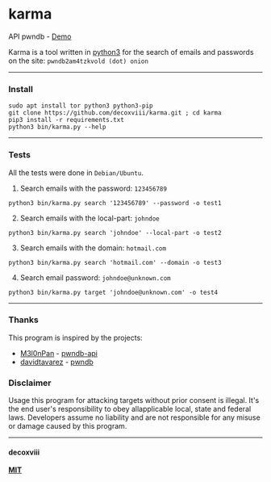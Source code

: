 # karma
API pwndb - [Demo](https://www.youtube.com/watch?v=tL-kYkmudz4)

Karma is a tool written in [python3](https://www.python.org) for the search of emails and passwords on the site: `pwndb2am4tzkvold (dot) onion`

---

### Install
```
sudo apt install tor python3 python3-pip
git clone https://github.com/decoxviii/karma.git ; cd karma
pip3 install -r requirements.txt
python3 bin/karma.py --help
```

---

### Tests
All the tests were done in `Debian/Ubuntu`.

1. Search emails with the password: `123456789`
```
python3 bin/karma.py search '123456789' --password -o test1
```

2. Search emails with the local-part: `johndoe`
```
python3 bin/karma.py search 'johndoe' --local-part -o test2
```

3. Search emails with the domain: `hotmail.com`
```
python3 bin/karma.py search 'hotmail.com' --domain -o test3
```

4. Search email password: `johndoe@unknown.com`
```
python3 bin/karma.py target 'johndoe@unknown.com' -o test4
```

---

### Thanks
This program is inspired by the projects:

+ [M3l0nPan](https://github.com/M3l0nPan) - [pwndb-api](https://github.com/M3l0nPan/pwndb_api)
+ [davidtavarez](https://github.com/davidtavarez) - [pwndb](https://github.com/davidtavarez/pwndb)

### Disclaimer

Usage this program for attacking targets without prior consent is illegal. It's the end user's responsibility to obey allapplicable local, state and federal laws. Developers assume no liability and are not responsible for any misuse or damage caused by this program.

---

#### decoxviii

**[MIT](https://github.com/decoxviii/karma/blob/master/LICENSE)**
